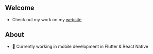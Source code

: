 ## Welcome

- Check out my work on my [website](https://braydenklemens.github.io/portfolio-website/)

## About

- 🔭 Currently working in mobile development in Flutter & React Native

<!--
**BraydenKlemens/BraydenKlemens** is a ✨ _special_ ✨ repository because its `README.md` (this file) appears on your GitHub profile.

Here are some ideas to get you started:

- 🔭 I’m currently working on ...
- 🌱 I’m currently learning ...
- 👯 I’m looking to collaborate on ...
- 🤔 I’m looking for help with ...
- 💬 Ask me about ...
- 📫 How to reach me: ...
- 😄 Pronouns: ...
- ⚡ Fun fact: ...
-->
